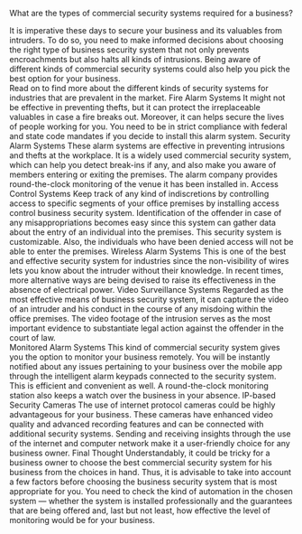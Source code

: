 What are the types of commercial security systems required for a business? 

It is imperative these days to secure your business and its valuables from intruders. To do so, you need to make informed decisions about choosing the right type of business security system that not only prevents encroachments but also halts all kinds of intrusions. Being aware of different kinds of commercial security systems could also help you pick the best option for your business.  
Read on to find more about the different kinds of security systems for industries that are prevalent in the market. 
Fire Alarm Systems 
It might not be effective in preventing thefts, but it can protect the irreplaceable valuables in case a fire breaks out. Moreover, it can helps secure the lives of people working for you. You need to be in strict compliance with federal and state code mandates if you decide to install this alarm system. 
Security Alarm Systems 
These alarm systems are effective in preventing intrusions and thefts at the workplace. It is a widely used commercial security system, which can help you detect break-ins if any, and also make you aware of members entering or exiting the premises. The alarm company provides round-the-clock monitoring of the venue it has been installed in. 
Access Control Systems 
Keep track of any kind of indiscretions by controlling access to specific segments of your office premises by installing access control business security system. Identification of the offender in case of any misappropriations becomes easy since this system can gather data about the entry of an individual into the premises. This security system is customizable. Also, the individuals who have been denied access will not be able to enter the premises. 
Wireless Alarm Systems 
This is one of the best and effective security system for industries since the non-visibility of wires lets you know about the intruder without their knowledge. In recent times, more alternative ways are being devised to raise its effectiveness in the absence of electrical power. 
Video Surveillance Systems 
Regarded as the most effective means of business security system, it can capture the video of an intruder and his conduct in the course of any misdoing within the office premises. The video footage of the intrusion serves as the most important evidence to substantiate legal action against the offender in the court of law.  
Monitored Alarm Systems 
This kind of commercial security system gives you the option to monitor your business remotely. You will be instantly notified about any issues pertaining to your business over the mobile app through the intelligent alarm keypads connected to the security system. This is efficient and convenient as well. A round-the-clock monitoring station also keeps a watch over the business in your absence. 
IP-based Security Cameras 
The use of internet protocol cameras could be highly advantageous for your business. These cameras have enhanced video quality and advanced recording features and can be connected with additional security systems. Sending and receiving insights through the use of the internet and computer network make it a user-friendly choice for any business owner. 
Final Thought 
Understandably, it could be tricky for a business owner to choose the best commercial security system for his business from the choices in hand. Thus, it is advisable to take into account a few factors before choosing the business security system that is most appropriate for you. You need to check the kind of automation in the chosen system — whether the system is installed professionally and the guarantees that are being offered and, last but not least, how effective the level of monitoring would be for your business. 

